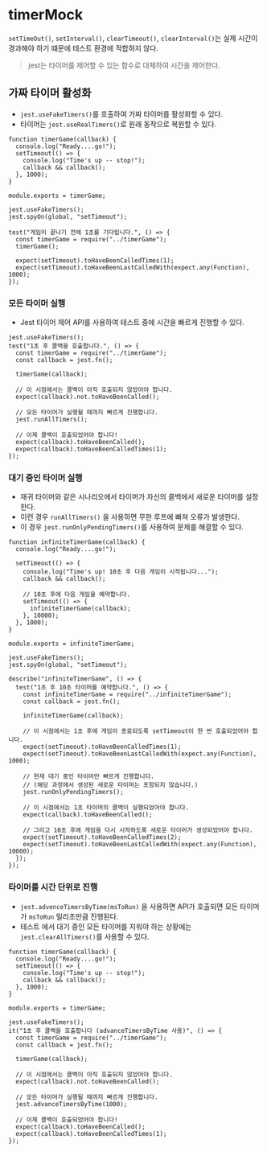 # timerMock

`setTimeOut()`, `setInterval()`, `clearTimeout()`, `clearInterval()`는 실제 시간이 경과해야 하기 떄문에 테스트 환경에 적합하지 않다.

> jest는 타이머를 제어할 수 있는 함수로 대체하여 시간을 제어한다.

## 가짜 타이머 활성화

- `jest.useFakeTimers()`를 호출하여 가짜 타이머를 활성화할 수 있다.
- 타이머는 `jest.useRealTimers()`로 원래 동작으로 복원할 수 있다.

```tsx
function timerGame(callback) {
  console.log("Ready....go!");
  setTimeout(() => {
    console.log("Time's up -- stop!");
    callback && callback();
  }, 1000);
}

module.exports = timerGame;
```

```tsx
jest.useFakeTimers();
jest.spyOn(global, "setTimeout");

test("게임이 끝나기 전에 1초를 기다립니다.", () => {
  const timerGame = require("../timerGame");
  timerGame();

  expect(setTimeout).toHaveBeenCalledTimes(1);
  expect(setTimeout).toHaveBeenLastCalledWith(expect.any(Function), 1000);
});
```

### 모든 타이머 실행

- Jest 타이머 제어 API를 사용하여 테스트 중에 시간을 빠르게 진행할 수 있다.

```tsx
jest.useFakeTimers();
test("1초 후 콜백을 호출합니다.", () => {
  const timerGame = require("../timerGame");
  const callback = jest.fn();

  timerGame(callback);

  // 이 시점에서는 콜백이 아직 호출되지 않았어야 합니다.
  expect(callback).not.toHaveBeenCalled();

  // 모든 타이머가 실행될 때까지 빠르게 진행합니다.
  jest.runAllTimers();

  // 이제 콜백이 호출되었어야 합니다!
  expect(callback).toHaveBeenCalled();
  expect(callback).toHaveBeenCalledTimes(1);
});
```

### 대기 중인 타이머 실행

- 재귀 타이머와 같은 시나리오에서 타이머가 자신의 콜백에서 새로운 타이머를 설정한다.
- 이런 경우 `runAllTimers()` 을 사용하면 무한 루프에 빠져 오류가 발생한다.
- 이 경우 `jest.runOnlyPendingTimers()`를 사용하여 문제를 해결할 수 있다.

```tsx
function infiniteTimerGame(callback) {
  console.log("Ready....go!");

  setTimeout(() => {
    console.log("Time's up! 10초 후 다음 게임이 시작됩니다...");
    callback && callback();

    // 10초 후에 다음 게임을 예약합니다.
    setTimeout(() => {
      infiniteTimerGame(callback);
    }, 10000);
  }, 1000);
}

module.exports = infiniteTimerGame;
```

```tsx
jest.useFakeTimers();
jest.spyOn(global, "setTimeout");

describe("infiniteTimerGame", () => {
  test("1초 후 10초 타이머를 예약합니다.", () => {
    const infiniteTimerGame = require("../infiniteTimerGame");
    const callback = jest.fn();

    infiniteTimerGame(callback);

    // 이 시점에서는 1초 후에 게임이 종료되도록 setTimeout이 한 번 호출되었어야 합니다.
    expect(setTimeout).toHaveBeenCalledTimes(1);
    expect(setTimeout).toHaveBeenLastCalledWith(expect.any(Function), 1000);

    // 현재 대기 중인 타이머만 빠르게 진행합니다.
    // (해당 과정에서 생성된 새로운 타이머는 포함되지 않습니다.)
    jest.runOnlyPendingTimers();

    // 이 시점에서는 1초 타이머의 콜백이 실행되었어야 합니다.
    expect(callback).toHaveBeenCalled();

    // 그리고 10초 후에 게임을 다시 시작하도록 새로운 타이머가 생성되었어야 합니다.
    expect(setTimeout).toHaveBeenCalledTimes(2);
    expect(setTimeout).toHaveBeenLastCalledWith(expect.any(Function), 10000);
  });
});
```

### 타이머를 시간 단위로 진행

- `jest.advenceTimersByTime(msToRun)` 을 사용하면 API가 호출되면 모든 타이머가 `msToRun` 밀리초만큼 진행된다.
- 테스트 에서 대기 중인 모든 타이머를 지워야 하는 상황에는 `jest.clearAllTimers()`를 사용할 수 있다.

```tsx
function timerGame(callback) {
  console.log("Ready....go!");
  setTimeout(() => {
    console.log("Time's up -- stop!");
    callback && callback();
  }, 1000);
}

module.exports = timerGame;
```

```tsx
jest.useFakeTimers();
it("1초 후 콜백을 호출합니다 (advanceTimersByTime 사용)", () => {
  const timerGame = require("../timerGame");
  const callback = jest.fn();

  timerGame(callback);

  // 이 시점에서는 콜백이 아직 호출되지 않았어야 합니다.
  expect(callback).not.toHaveBeenCalled();

  // 모든 타이머가 실행될 때까지 빠르게 진행합니다.
  jest.advanceTimersByTime(1000);

  // 이제 콜백이 호출되었어야 합니다!
  expect(callback).toHaveBeenCalled();
  expect(callback).toHaveBeenCalledTimes(1);
});
```

